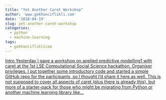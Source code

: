 ```yaml
---
title: "Yet Another Caret Workshop"
author: 'www.gokhanciflikli.com'
date: '2018-04-19'
slug: yet-another-caret-workshop
categories:
  - python
  - machine-learning
tags:
  - gokhancifliklicom
---
```


[Intro Yesterday I gave a workshop on applied predictive modelling1 with caret at the 1st LSE Computational Social Science hackathon. Organiser privileges. I put together some introductory code and started a simple GitHub repo for the participants, so I thought I’d share it here as well. This is not supposed to cover all aspects of caret (plus there is already this), but more of a starter-pack for those who might be migrating from Python or another machine learning library like...<click to read more>](https://www.gokhan.io/post/caret-workshop/)

